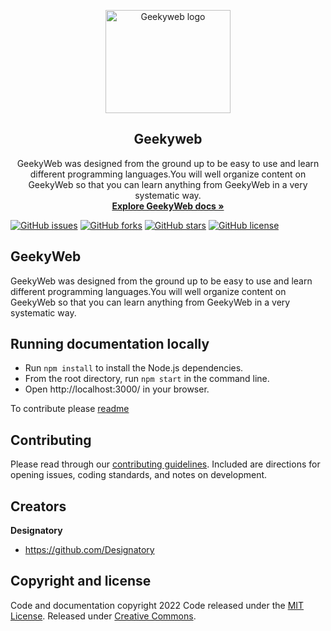<p align="center">
  <a href="https://geekyweb.tk/">
    <img src="https://geekyweb.tk/img/logo.svg" alt="Geekyweb logo" width="200" height="165"/>
  </a>

</p>

<h2 align="center">Geekyweb</h2>

<p align="center">
GeekyWeb was designed from the ground up to be easy to use and learn different programming languages.You will well organize content on GeekyWeb so that you can learn anything from GeekyWeb in a very systematic way.
<a href="https://geekyweb.tk">
<br/><strong>Explore GeekyWeb docs »</strong></a>
<br/>

[![GitHub issues](https://img.shields.io/github/issues/Designatory/geekyweb?style=plastic)](https://github.com/Designatory/geekyweb/issues)
[![GitHub forks](https://img.shields.io/github/forks/Designatory/geekyweb)](https://github.com/Designatory/geekyweb/network)
[![GitHub stars](https://img.shields.io/github/stars/Designatory/geekyweb)](https://github.com/Designatory/geekyweb/stargazers)
[![GitHub license](https://img.shields.io/github/license/Designatory/geekyweb)](https://github.com/Designatory/GeekyWeb/blob/main/LICENSE)

</p>

## GeekyWeb

GeekyWeb was designed from the ground up to be easy to use and learn different programming languages.You will well organize content on GeekyWeb so that you can learn anything from GeekyWeb in a very systematic way.

## Running documentation locally

- Run `npm install` to install the Node.js dependencies.
- From the root directory, run `npm start` in the command line.
- Open http://localhost:3000/ in your browser.

To contribute please [readme](https://geekyweb.tk/docs/legal/contributing)

## Contributing

Please read through our [contributing guidelines](https://geekyweb.tk/docs/legal/contributing). Included are directions for opening issues, coding standards, and notes on development.

## Creators

**Designatory**

- <https://github.com/Designatory>

## Copyright and license

Code and documentation copyright 2022 Code released under the [MIT License](https://github.com/designatory/geekyweb/LICENSE). Released under [Creative Commons](https://creativecommons.org/licenses/by/3.0/).
